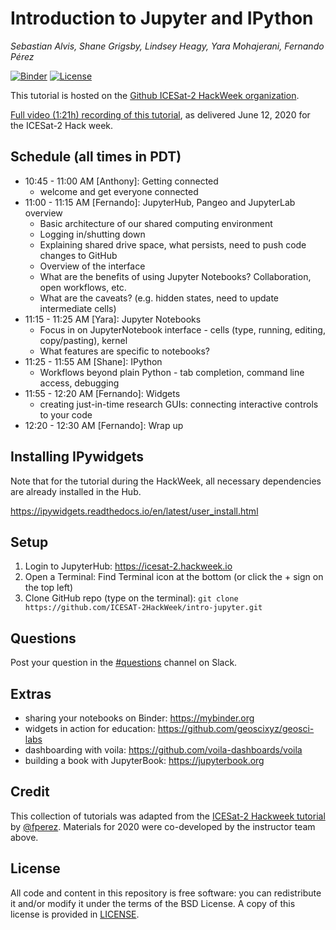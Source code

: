 # Introduction to Jupyter and IPython 
_Sebastian Alvis, Shane Grigsby, Lindsey Heagy, Yara Mohajerani, Fernando Pérez_

[![Binder](https://mybinder.org/badge_logo.svg)](https://mybinder.org/v2/gh/lheagy/scipyla-jupyter/master)
[![License](https://img.shields.io/badge/License-BSD%203--Clause-blue.svg)](https://github.com/ICESAT-2HackWeek/intro-jupyter/blob/master/LICENSE)

This tutorial is hosted on the [Github ICESat-2 HackWeek organization](https://github.com/ICESAT-2HackWeek/intro-jupyter).

[Full video (1:21h) recording of this tutorial](https://youtu.be/Jft9-RnmH1Y), as delivered June 12, 2020 for the ICESat-2 Hack week.

## Schedule (all times in PDT)
- 10:45 - 11:00 AM [Anthony]: Getting connected
    - welcome and get everyone connected
- 11:00 - 11:15 AM [Fernando]: JupyterHub, Pangeo and JupyterLab overview
    - Basic architecture of our shared computing environment
    - Logging in/shutting down
    - Explaining shared drive space, what persists, need to push code changes to GitHub
    - Overview of the interface 
    - What are the benefits of using Jupyter Notebooks? Collaboration, open workflows, etc.
    - What are the caveats? (e.g. hidden states, need to update intermediate cells)
- 11:15 - 11:25 AM [Yara]: Jupyter Notebooks
    - Focus in on JupyterNotebook interface - cells (type, running, editing, copy/pasting), kernel
    - What features are specific to notebooks?
- 11:25 - 11:55 AM [Shane]: IPython 
    - Workflows beyond plain Python - tab completion, command line access, debugging
- 11:55 - 12:20 AM [Fernando]: Widgets
    - creating just-in-time research GUIs: connecting interactive controls to your code  
- 12:20 - 12:30 AM [Fernando]: Wrap up 

## Installing IPywidgets

Note that for the tutorial during the HackWeek, all necessary dependencies are already installed in the Hub.

https://ipywidgets.readthedocs.io/en/latest/user_install.html

## Setup
1. Login to JupyterHub:
    https://icesat-2.hackweek.io
2. Open a Terminal:
    Find Terminal icon at the bottom (or click the + sign on the top left)
3. Clone GitHub repo (type on the terminal):
    `git clone https://github.com/ICESAT-2HackWeek/intro-jupyter.git`

## Questions

Post your question in the [#questions](https://icesat2hackweek.slack.com/archives/C014V14KA3G) channel on Slack.

## Extras

- sharing your notebooks on Binder: https://mybinder.org
- widgets in action for education: https://github.com/geoscixyz/geosci-labs
- dashboarding with voila: https://github.com/voila-dashboards/voila 
- building a book with JupyterBook: https://jupyterbook.org

## Credit

This collection of tutorials was adapted from the [ICESat-2 Hackweek tutorial](https://github.com/ICESAT-2HackWeek/intro-jupyter-git) by [@fperez](https://github.com/fperez). Materials for 2020 were co-developed by the instructor team above.

## License

All code and content in this repository is free software: you can redistribute it and/or modify it under the terms of the BSD License. A copy of this license is provided in [LICENSE](LICENSE).

